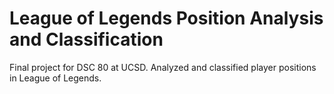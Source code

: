 # League of Legends Position Analysis and Classification
Final project for DSC 80 at UCSD. Analyzed and classified player positions in League of Legends.
